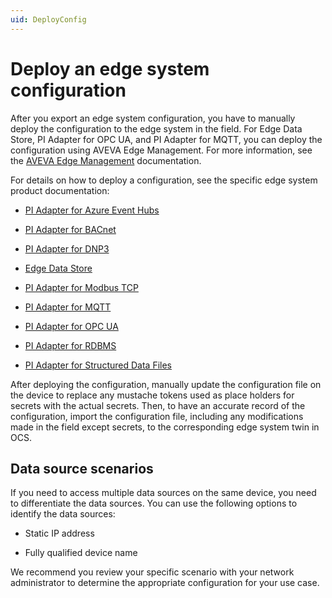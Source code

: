 ```yaml
---
uid: DeployConfig
---
```


# Deploy an edge system configuration

After you export an edge system configuration, you have to manually deploy the configuration to the edge system in the field. For Edge Data Store, PI Adapter for OPC UA, and PI Adapter for MQTT, you can deploy the configuration using AVEVA Edge Management. For more information, see the [AVEVA Edge Management](https://dev-edgemanagement.capdev-connect.aveva.com/help/#/home/665916/10/11) documentation.

For details on how to deploy a configuration, see the specific edge system product documentation: 

 - [PI Adapter for Azure Event Hubs](https://docs.osisoft.com/bundle/pi-adapter-azure-event-hubs/page/configuration/configuration.html)
 
 - [PI Adapter for BACnet](https://docs.osisoft.com/bundle/pi-adapter-bacnet/page/configuration/configuration.html) 

 - [PI Adapter for DNP3](https://docs.osisoft.com/bundle/pi-adapter-dnp3/page/configuration/configuration.html)

 - [Edge Data Store](https://docs.osisoft.com/bundle/edge-data-store/page/configuration/configuration.html)

 - [PI Adapter for Modbus TCP](https://docs.osisoft.com/bundle/pi-adapter-modbus/page/configuration/configuration.html)
 
 - [PI Adapter for MQTT](https://docs.osisoft.com/bundle/pi-adapter-mqtt/page/configuration/configuration.html)

 - [PI Adapter for OPC UA](https://docs.osisoft.com/bundle/pi-adapter-opc-ua/page/configuration/configuration.html)

 - [PI Adapter for RDBMS](https://docs.osisoft.com/bundle/pi-adapter-rdbms/page/configuration/configuration.html)

 - [PI Adapter for Structured Data Files](https://docs.osisoft.com/bundle/pi-adapter-structured-data-files/page/configuration/configuration.html)

After deploying the configuration, manually update the configuration file on the device to replace any mustache tokens used as place holders for secrets with the actual secrets. Then, to have an accurate record of the configuration, import the configuration file, including any modifications made in the field except secrets, to the corresponding edge system twin in OCS.

## Data source scenarios

If you need to access multiple data sources on the same device, you need to differentiate the data sources. You can use the following options to identify the data sources:

 - Static IP address

 - Fully qualified device name

We recommend you review your specific scenario with your network administrator to determine the appropriate configuration for your use case.
